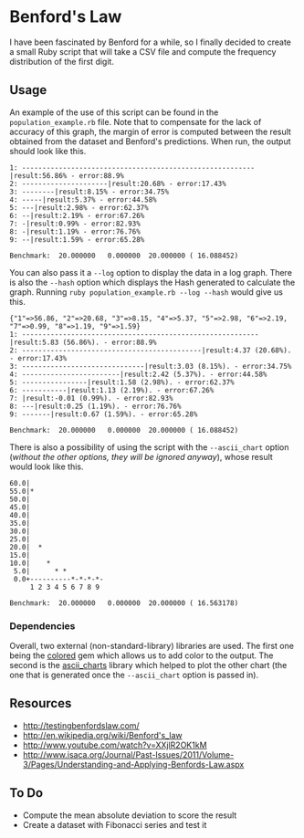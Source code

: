 # Benford's Law

I have been fascinated by Benford for a while, so I finally decided to create a small Ruby script that will take a CSV file and compute the frequency distribution of the first digit.

## Usage

An example of the use of this script can be found in the `population_example.rb` file. Note that to compensate for the lack of accuracy of this graph, the margin of error is computed between the result obtained from the dataset and Benford's predictions. When run, the output should look like this.

```
1: ---------------------------------------------------------|result:56.86% - error:88.9%
2: ---------------------|result:20.68% - error:17.43%
3: --------|result:8.15% - error:34.75%
4: -----|result:5.37% - error:44.58%
5: ---|result:2.98% - error:62.37%
6: --|result:2.19% - error:67.26%
7: -|result:0.99% - error:82.93%
8: -|result:1.19% - error:76.76%
9: --|result:1.59% - error:65.28%

Benchmark:  20.000000   0.000000  20.000000 ( 16.088452)
```

You can also pass it a `--log` option to display the data in a log graph. There is also the `--hash` option which displays the Hash generated to calculate the graph. Running `ruby population_example.rb --log --hash` would give us this.

```
{"1"=>56.86, "2"=>20.68, "3"=>8.15, "4"=>5.37, "5"=>2.98, "6"=>2.19, "7"=>0.99, "8"=>1.19, "9"=>1.59}
1: ----------------------------------------------------------|result:5.83 (56.86%). - error:88.9%
2: --------------------------------------------|result:4.37 (20.68%). - error:17.43%
3: ------------------------------|result:3.03 (8.15%). - error:34.75%
4: ------------------------|result:2.42 (5.37%). - error:44.58%
5: ----------------|result:1.58 (2.98%). - error:62.37%
6: -----------|result:1.13 (2.19%). - error:67.26%
7: |result:-0.01 (0.99%). - error:82.93%
8: ---|result:0.25 (1.19%). - error:76.76%
9: -------|result:0.67 (1.59%). - error:65.28%

Benchmark:  20.000000   0.000000  20.000000 ( 16.088452)
```

There is also a possibility of using the script with the `--ascii_chart` option (*without the other options, they will be ignored anyway*), whose result would look like this.

```
60.0|
55.0|*
50.0|
45.0|
40.0|
35.0|
30.0|
25.0|
20.0|  *
15.0|
10.0|    *
 5.0|      * *
 0.0+----------*-*-*-*-
     1 2 3 4 5 6 7 8 9

Benchmark:  20.000000   0.000000  20.000000 ( 16.563178)
```

### Dependencies

Overall, two external (non-standard-library) libraries are used. The first one being the [colored](https://rubygems.org/gems/colored) gem which allows us to add color to the output. The second is the [ascii_charts](https://rubygems.org/gems/ascii_charts) library which helped to plot the other chart (the one that is generated once the `--ascii_chart` option is passed in).

## Resources

- http://testingbenfordslaw.com/
- http://en.wikipedia.org/wiki/Benford's_law
- http://www.youtube.com/watch?v=XXjlR2OK1kM
- http://www.isaca.org/Journal/Past-Issues/2011/Volume-3/Pages/Understanding-and-Applying-Benfords-Law.aspx

## To Do
- Compute the mean absolute deviation to score the result
- Create a dataset with Fibonacci series and test it
